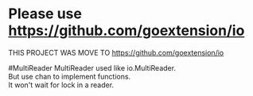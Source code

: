 # Please use https://github.com/goextension/io

THIS PROJECT WAS MOVE TO https://github.com/goextension/io

#MultiReader
MultiReader used like io.MultiReader.  
But use chan to implement functions.  
It won't wait for lock in a reader.